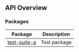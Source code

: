 ## API Overview

### Packages

| Package | Description |
| --- | --- |
| [test-suite-a](docs/test-suite-a/) | Test package |
